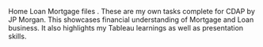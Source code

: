 Home Loan Mortgage files .
These are my own tasks complete for CDAP by JP Morgan.
This showcases financial understanding of Mortgage and Loan business. It also highlights my Tableau learnings as well as presentation skills.
